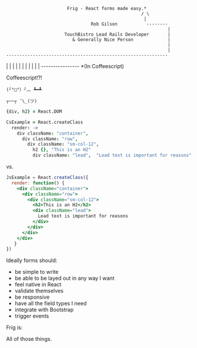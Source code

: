 










                           Frig - React forms made easy.*
                                                       / \
                                                        |
                                    Rob Gilson           --------
                                                                 |
                          TouchBistro Lead Rails Developer       |
                             & Generally Nice Person             |
                                                                 |
                                                                 |
    -------------------------------------------------------------
   |
   |
   |
   |
   |
   |
   |
   |
   |
   |
   |
    ---------------- *(In Coffeescript)



























Coffeescript!?!


` (╯°□°）╯︵ ┻━┻ `
















` ┬──┬﻿ ¯\_(ツ) `
















```coffeescript
{div, h2} = React.DOM

CsExample = React.createClass
  render: ->
    div className: "container",
      div className: "row",
        div className: "sm-col-12",
          h2 {}, "This is an H2"
          div className: "lead",  "Lead text is important for reasons"
```

vs.

```jsx
JsExample = React.createClass({
  render: function() {
    <div className="container">
      <div className="row">
        <div className="sm-col-12">
          <h2>This is an H2</h2>
          <div className="lead">
            Lead text is important for reasons
          </div>
        </div>
      </div>
    </div>
   }
})
```






















Ideally forms should:

- be simple to write
- be able to be layed out in any way I want
- feel native in React
- validate themselves
- be responsive
- have all the field types I need
- integrate with Bootstrap
- trigger events



























Frig is:

All of those things.












